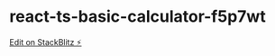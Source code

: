 # react-ts-basic-calculator-f5p7wt

[Edit on StackBlitz ⚡️](https://stackblitz.com/edit/react-ts-basic-calculator-f5p7wt)